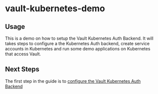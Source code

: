 # vault-kubernetes-demo

## Usage

This is a demo on how to setup the Vault Kubernetes Auth Backend. It will takes steps to configure a the Kubernetes Auth backend, create service accounts in Kubernetes and run some demo applications on Kubernetes that access Vault.

## Next Steps

The first step in the guide is to [configure the Vault Kubernetes Auth Backend](1-configure-vault.md)
